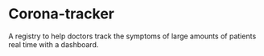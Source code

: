 # Corona-tracker
A registry to help doctors track the symptoms of large amounts of patients real time with a dashboard.
